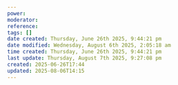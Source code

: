 ```yaml
---
power: 
moderator: 
reference: 
tags: []
date created: Thursday, June 26th 2025, 9:44:21 pm
date modified: Wednesday, August 6th 2025, 2:05:18 am
time created: Thursday, June 26th 2025, 9:44:21 pm
last update: Thursday, August 7th 2025, 9:27:08 pm
created: 2025-06-26T17:44
updated: 2025-08-06T14:15
---
```

